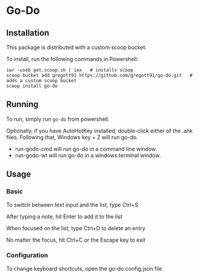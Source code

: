 # Go-Do

## Installation
This package is distributed with a custom scoop bucket.

To install, run the following commands in Powershell:

    iwr -useb get.scoop.sh | iex   # installs scoop
    scoop bucket add gregott91 https://github.com/gregott91/go-do.git   # adds a custom scoop bucket
    scoop install go-do

## Running
To run, simply run `go-do` from powershell.

Optionally, if you have AutoHotKey installed, double-click either of the .ahk files. Following that, Windows key + Z will run go-do.
* run-godo-cmd will run go-do in a command line window.
* run-godo-wt will run go-do in a windows terminal window.

## Usage

### Basic
To switch between text input and the list, type Ctrl+S

After typing a note, hit Enter to add it to the list

When focused on the list, type Ctrl+D to delete an entry

No matter the focus, hit Ctrl+C or the Escape key to exit

### Configuration
To change keyboard shortcuts, open the go-do.config.json file